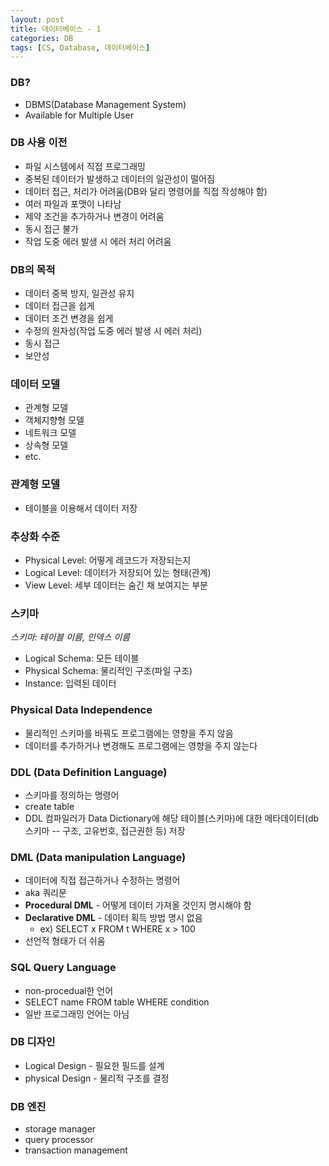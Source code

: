 ```yaml
---
layout: post
title: 데이터베이스 - 1
categories: DB
tags: [CS, Database, 데이터베이스]
---
```


### DB?

- DBMS(Database Management System)
- Available for Multiple User

### DB 사용 이전

- 파일 시스템에서 직접 프로그래밍
- 중복된 데이터가 발생하고 데이터의 일관성이 떨어짐
- 데이터 접근, 처리가 어려움(DB와 달리 명령어를 직접 작성해야 함)
- 여러 파일과 포맷이 나타남
- 제약 조건을 추가하거나 변경이 어려움
- 동시 접근 불가
- 작업 도중 에러 발생 시 에러 처리 어려움

### DB의 목적

- 데이터 중복 방지, 일관성 유지
- 데이터 접근을 쉽게
- 데이터 조건 변경을 쉽게
- 수정의 원자성(작업 도중 에러 발생 시 에러 처리)
- 동시 접근
- 보안성

### 데이터 모델

- 관계형 모델
- 객체지향형 모델
- 네트워크 모델
- 상속형 모델
- etc.

### 관계형 모델

- 테이블을 이용해서 데이터 저장

### 추상화 수준

- Physical Level: 어떻게 레코드가 저장되는지
- Logical Level: 데이터가 저장되어 있는 형태(관계)
- View Level: 세부 데이터는 숨긴 채 보여지는 부분

### 스키마

_스키마: 테이블 이름, 인덱스 이름_

- Logical Schema: 모든 테이블
- Physical Schema: 물리적인 구조(파일 구조)
- Instance: 입력된 데이터

### Physical Data Independence

- 물리적인 스키마를 바꿔도 프로그램에는 영향을 주지 않음
- 데이터를 추가하거나 변경해도 프로그램에는 영향을 주지 않는다

### DDL (Data Definition Language)

- 스키마를 정의하는 명령어
- create table
- DDL 컴파일러가 Data Dictionary에 해당 테이블(스키마)에 대한 메타데이터(db스키마 -- 구조, 고유번호, 접근권한 등) 저장

### DML (Data manipulation Language)

- 데이터에 직접 접근하거나 수정하는 명령어
- aka 쿼리문
- **Procedural DML** - 어떻게 데이터 가져올 것인지 명시해야 함
- **Declarative DML** - 데이터 획득 방법 명시 없음
  - ex) SELECT x FROM t WHERE x > 100
- 선언적 형태가 더 쉬움

### SQL Query Language

- non-procedual한 언어
- SELECT name FROM table WHERE condition
- 일반 프로그래밍 언어는 아님

### DB 디자인

- Logical Design - 필요한 필드를 설계
- physical Design - 물리적 구조를 결정

### DB 엔진

- storage manager
- query processor
- transaction management
